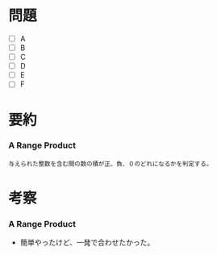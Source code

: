 # 問題
* [ ] A
* [ ] B
* [ ] C
* [ ] D
* [ ] E
* [ ] F

# 要約
### A Range Product
```text
与えられた整数を含む間の数の積が正、負、０のどれになるかを判定する。
```

# 考察
### A Range Product
- 簡単やったけど、一発で合わせたかった。
